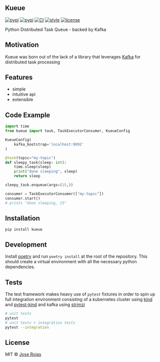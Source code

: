 ## Kueue
[![pypi](https://img.shields.io/pypi/v/kueue.svg)](https://pypi.org/project/kueue)
[![pypi](https://img.shields.io/pypi/pyversions/kueue.svg)](https://pypi.org/project/kueue)
[![CI](https://github.com/jarojasm95/kueue/workflows/Build/badge.svg?event=push)](https://github.com/jarojasm95/kueue/actions?query=branch%3Amain+event%3Apush+workflow%3ABuild)
[![style](https://img.shields.io/badge/code%20style-black-000000.svg)](https://github.com/psf/black)
[![license](https://img.shields.io/github/license/jarojasm95/kueue.svg)](https://github.com/jarojasm95/kueue/blob/main/LICENSE)


Python Distributed Task Queue - backed by Kafka


## Motivation
Kueue was born out of the lack of a library that leverages [Kafka](https://kafka.apache.org/) for distributed task processing

## Features
- simple
- intuitive api
- extensible

## Code Example
```python
import time
from kueue import task, TaskExecutorConsumer, KueueConfig

KueueConfig(
    kafka_bootstrap='localhost:9092'
)

@task(topic="my-topic")
def sleepy_task(sleep: int):
    time.sleep(sleep)
    print("done sleeping", sleep)
    return sleep

sleepy_task.enqueue(args=(15,))

consumer = TaskExecutorConsumer(["my-topic"])
consumer.start()
# prints "done sleeping, 15"
```

## Installation
```
pip install kueue
```

## Development

Install [poetry](https://python-poetry.org/) and run `poetry install` at the root of the repository. This should create a virtual environment with all the necessary python dependencies.

## Tests
The test framework makes heavy use of `pytest` fixtures in order to spin up full integration environment consisting of a kubernetes cluster using [kind](https://kind.sigs.k8s.io/) and [pytest-kind](https://codeberg.org/hjacobs/pytest-kind) and kafka using [strimzi](https://strimzi.io/)

```bash
# unit tests
pytest
# unit tests + integration tests
pytest --integration
````

## License

MIT © [Jose Rojas](https://github.com/jarojasm95)
